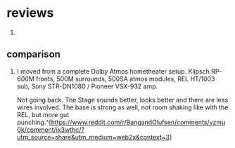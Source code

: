 # reviews
1. 

## comparison
1. I moved from a complete Dolby Atmos hometheater setup. Klipsch RP-600M fronts, 500M surrounds, 500SA atmos modules, REL HT/1003 sub, Sony STR-DN1080 / Pioneer VSX-932 amp.
   
   Not going back. The Stage sounds better, looks better and there are less wires involved. The base is strong as well, not room shaking like with the REL, but more gut punching.^[https://www.reddit.com/r/BangandOlufsen/comments/yzmu0k/comment/ix3wthc/?utm_source=share&utm_medium=web2x&context=3]